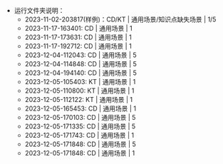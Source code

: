 - 运行文件夹说明：
    - 2023-11-02-203817(样例)：CD/KT | 通用场景/知识点缺失场景 | 1/5
    - 2023-11-17-163401: CD | 通用场景 | 1
    - 2023-11-17-173631: CD | 通用场景 | 1
    - 2023-11-17-192712: CD | 通用场景 | 1
    - 2023-12-04-112043: CD | 通用场景 | 5
    - 2023-12-04-114848: CD | 通用场景 | 5
    - 2023-12-04-194140: CD | 通用场景 | 5
    - 2023-12-05-105403: KT | 通用场景 | 1
    - 2023-12-05-110800: KT | 通用场景 | 1
    - 2023-12-05-112122: KT | 通用场景 | 1
    - 2023-12-05-165453: CD | 通用场景 | 1
    - 2023-12-05-170103: CD | 通用场景 | 5
    - 2023-12-05-171335: CD | 通用场景 | 5
    - 2023-12-05-171743: CD | 通用场景 | 1
    - 2023-12-05-171848: CD | 通用场景 | 5
    - 2023-12-05-171848: CD | 通用场景 | 1

